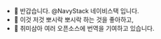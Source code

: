 - 👋 반갑습니다. @NavyStack 네이비스택 입니다.
- 👀 이것 저것 뽀시락 뽀시락 하는 것을 좋아하고,
- 🌱 취미삼아 여러 오픈소스에 번역을 기여하고 있습니다.
<!---
NavyStack/NavyStack is a ✨ special ✨ repository because its `README.md` (this file) appears on your GitHub profile.
You can click the Preview link to take a look at your changes.
--->

